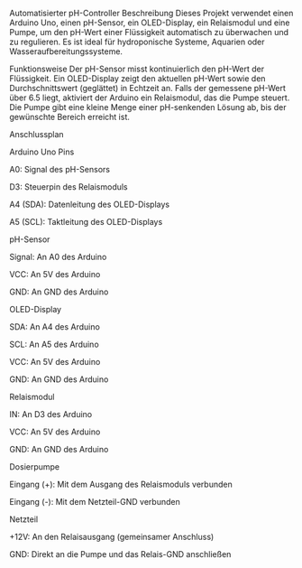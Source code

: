 
Automatisierter pH-Controller
Beschreibung
Dieses Projekt verwendet einen Arduino Uno, einen pH-Sensor, ein OLED-Display, ein Relaismodul und eine Pumpe, um den pH-Wert einer Flüssigkeit automatisch zu überwachen und zu regulieren. Es ist ideal für hydroponische Systeme, Aquarien oder Wasseraufbereitungssysteme.

Funktionsweise
Der pH-Sensor misst kontinuierlich den pH-Wert der Flüssigkeit.
Ein OLED-Display zeigt den aktuellen pH-Wert sowie den Durchschnittswert (geglättet) in Echtzeit an.
Falls der gemessene pH-Wert über 6.5 liegt, aktiviert der Arduino ein Relaismodul, das die Pumpe steuert.
Die Pumpe gibt eine kleine Menge einer pH-senkenden Lösung ab, bis der gewünschte Bereich erreicht ist.


Anschlussplan

Arduino Uno Pins

A0: Signal des pH-Sensors

D3: Steuerpin des Relaismoduls

A4 (SDA): Datenleitung des OLED-Displays

A5 (SCL): Taktleitung des OLED-Displays

pH-Sensor

Signal: An A0 des Arduino

VCC: An 5V des Arduino

GND: An GND des Arduino

OLED-Display

SDA: An A4 des Arduino

SCL: An A5 des Arduino

VCC: An 5V des Arduino

GND: An GND des Arduino

Relaismodul

IN: An D3 des Arduino

VCC: An 5V des Arduino

GND: An GND des Arduino

Dosierpumpe

Eingang (+): Mit dem Ausgang des Relaismoduls verbunden

Eingang (-): Mit dem Netzteil-GND verbunden

Netzteil

+12V: An den Relaisausgang (gemeinsamer Anschluss)

GND: Direkt an die Pumpe und das Relais-GND anschließen
